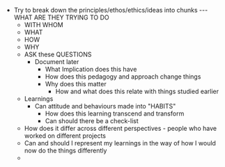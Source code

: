 - Try to break down the principles/ethos/ethics/ideas into chunks --- WHAT ARE THEY TRYING TO DO
	- WITH WHOM
	- WHAT
	- HOW
	- WHY
	- ASK these QUESTIONS
		- Document later
			- What Implication does this have
			- How does this pedagogy and approach change things
			- Why does this matter
				- How and what does this relate with things studied earlier
	- Learnings
		- Can attitude and behaviours made into "HABITS"
			- How does this learning transcend and transform
			- Can should there be a check-list
	- How does it differ across different perspectives - people who have worked on different projects
	- Can and should I represent my learnings in the way of how I would now do the things differently
	-